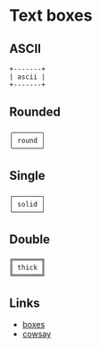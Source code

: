 # Text boxes

## ASCII
```
+-------+
| ascii |
+-------+
```

## Rounded
```
╭───────╮
│ round │
╰───────╯
```

## Single
```
┌───────┐
│ solid │
└───────┘
```

## Double
```
╔═══════╗
║ thick ║
╚═══════╝
```

## Links
* [boxes](https://boxes.thomasjensen.com/)
* [cowsay](https://github.com/tnalpgge/rank-amateur-cowsay)